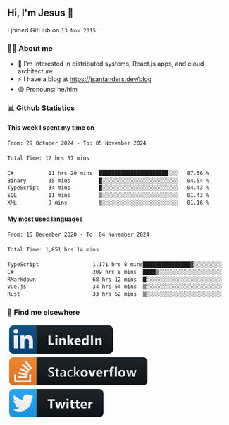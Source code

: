 ## Hi, I'm Jesus 👋

I joined GitHub on `13 Nov 2015`.

<!-- Talking about you -->

### 👨‍💻 About me

- 👦 I'm interested in distributed systems, React.js apps, and cloud architecture.
- ⚡️ I have a blog at <https://jsantanders.dev/blog>
- 😄 Pronouns: he/him

### 📊 Github Statistics

#### This week I spent my time on

<!--START_SECTION:weekly-->

```txt
From: 29 October 2024 - To: 05 November 2024

Total Time: 12 hrs 57 mins

C#           11 hrs 20 mins  ██████████████████████░░░   87.56 %
Binary       35 mins         █░░░░░░░░░░░░░░░░░░░░░░░░   04.54 %
TypeScript   34 mins         █░░░░░░░░░░░░░░░░░░░░░░░░   04.43 %
SQL          11 mins         ▒░░░░░░░░░░░░░░░░░░░░░░░░   01.43 %
XML          9 mins          ▒░░░░░░░░░░░░░░░░░░░░░░░░   01.16 %
```

<!--END_SECTION:weekly-->

#### My most used languages

<!--START_SECTION:alltime-->

```txt
From: 15 December 2020 - To: 04 November 2024

Total Time: 1,851 hrs 14 mins

TypeScript                 1,171 hrs 8 mins███████████████▓░░░░░░░░░   63.26 %
C#                         309 hrs 8 mins  ████▒░░░░░░░░░░░░░░░░░░░░   16.70 %
RMarkdown                  68 hrs 12 mins  █░░░░░░░░░░░░░░░░░░░░░░░░   03.68 %
Vue.js                     34 hrs 54 mins  ▒░░░░░░░░░░░░░░░░░░░░░░░░   01.89 %
Rust                       33 hrs 52 mins  ▒░░░░░░░░░░░░░░░░░░░░░░░░   01.83 %
```

<!--END_SECTION:alltime-->

### 📢 Find me elsewhere

<p>
  <a target="_blank" href="https://linkedin.com/in/jsantanders">
    <img src="https://github.com/jsantanders/jsantanders/blob/master/img/linkedin.svg" alt="LinkedIn" style="vertical-align:top; margin:4px">
  </a>
  
  <a target="_blank" href="https://stackoverflow.com/users/7318331/jesus-santander">
    <img src="https://github.com/jsantanders/jsantanders/blob/master/img/stackoverflow.svg" alt="StackOverflow" style="vertical-align:top; margin:4px">
  </a>
  
  <a target="_blank" href="http://twitter.com/jsantanders">
    <img src="https://github.com/jsantanders/jsantanders/blob/master/img/twitter.svg" alt="Twitter" style="vertical-align:top; margin:4px">
  </a>
</p>
